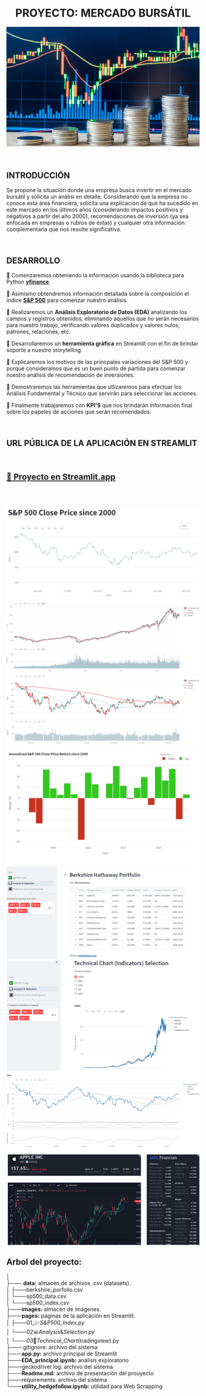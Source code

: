 

<h1 align='center'>
 <b>PROYECTO: MERCADO BURSÁTIL</b>
</h1>
 
![Mercado bursátil](images/clases-mercado-valores.jpg)


<br>

## **INTRODUCCIÓN**

Se propone la situación donde una empresa busca invertir en el mercado bursátil y solicita un análisi en detalle. Considerando que la empresa no conoce esta área financiera, solicita una explicación de qué ha sucedido en este mercado en los últimos años (considerando impactos positivos y negativos a partir del año 2000), recomendaciones de inversión (ya sea enfocada en empresas o rubros de éstas) y cualquier otra información complementaria que nos resulte significativa.

<br>

## **DESARROLLO**

🔸 Comenzaremos obteniendo la información usando la biblioteca para Python **[yfinance](https://pypi.org/project/yfinance/)**.

🔸 Asimismo obtendremos información detallada sobre la composición el índice **[S&P 500](https://en.wikipedia.org/wiki/List_of_S%26P_500_companies)** para comenzar nuestro análisis.

🔸 Realizaremos un **Análisis Exploratorio de Datos (EDA)** analizando los campos y registros obtenidos, eliminando aquellos que no serán necesarios para nuestro trabajo, verificando valores duplicados y valores nulos, patrones, relaciones, etc.

🔸 Desarrollaremos un **herramienta gráfica** en Streamlit con el fin de brindar soporte a nuestro storytelling.

🔸 Explicaremos los motivos de las princpales variaciones del S&P 500 y porqué consideramos que es un buen punto de partida para comenzar nuestro análisis de recomendación de inversiones.

🔸 Demostraremos las herramientas que utlizaremos para efectuar los Análisis Fundamental y Técnico que servirán para seleccionar las acciones.

🔸 Finalmente trabajaremos con **KPI'S** que nos brindarán información final sobre los papeles de acciones que serán recomendados. 

<br>

## **URL PÚBLICA DE LA APLICACIÓN EN STREAMLIT**

<br>

## **[🔗 Proyecto en Streamlit.app](https://christianishere-pi-ii-data-analytics-app-dosafa.streamlit.app/)**



<br>
<br>


![](images/St_01.jpg)
![](images/St_02.jpg)
![](images/St_03.jpg)
![](images/St_04.jpg)
![](images/St_05.jpg)
![](images/St_06.jpg)
![](images/St_06_1.jpg)
![](images/St_07.jpg)






## **Arbol del proyecto:**
 
│                                                                                                                                 
├─── **data:** almacén de archivos .csv (datasets).                                                                        
│             ├───berkshire_porfolio.csv   
│             └───sp500_data.csv                          
│             └───sp500_index.csv                          
├───**images:** almacén de imágenes.                                                                                              
├───**pages:** páginas de la aplicación en Streamlit.   
│             ├───01_💹_S&P500_Index.py   
│             └───02_📊_Analysis_&_Selection.py                  
│             └───03_🔳_Technical_Chart_(tradingview).py                                                                           
├───.gitignore: archivo del sistema                                                                                 
├───**app.py:** archivo principal de Streamlit       
├───**EDA_principal.ipynb:** análisis exploratorio         
├───geckodriver.log: archivo del sistema                                                                                 
├───**Readme.md:** archivo de presentación del prouyecto  
├───requirements: archivo del sistema                                                                                 
└───**utility_hedgefollow.ipynb:** utilidad para Web Scrapping 
   


